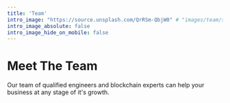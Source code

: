 ```yaml
---
title: 'Team'
intro_image: "https://source.unsplash.com/QrRSm-QbjW0" # "images/team/smartworks-coworking-cW4lLTavU80-unsplash.jpg"
intro_image_absolute: false
intro_image_hide_on_mobile: false
---
```


# Meet The Team

Our team of qualified engineers and blockchain experts can help your business at any stage of it's growth.
